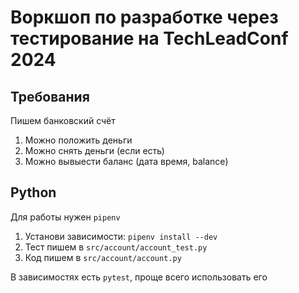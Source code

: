 # Воркшоп по разработке через тестирование на TechLeadConf 2024

## Требования
Пишем банковский счёт
1. Можно положить деньги
1. Можно снять деньги (если есть)
1. Можно вывыести баланс (дата время, balance)

## Python

Для работы нужен `pipenv`

1. Установи зависимости: `pipenv install --dev`
1. Тест пишем в `src/account/account_test.py`
1. Код пишем в `src/account/account.py`

В зависимостях есть `pytest`, проще всего использовать его
